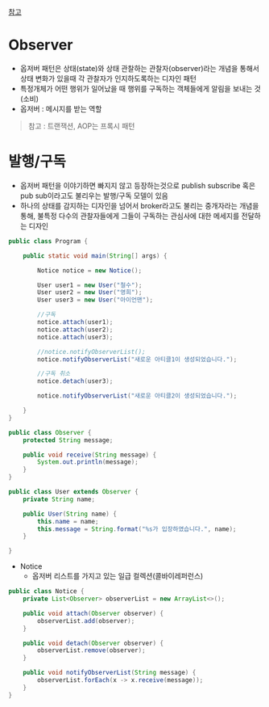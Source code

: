 [참고](https://yuddomack.tistory.com/entry/%EA%B4%80%EC%B0%B0%EC%9E%90observer-%ED%8C%A8%ED%84%B4%EA%B3%BC-%EB%B0%9C%ED%96%89%EA%B5%AC%EB%8F%85publishsubscribe%EA%B3%BC-%ED%94%84%EB%A1%A0%ED%8A%B8%EC%97%94%EB%93%9C)
# Observer
- 옵저버 패턴은 상태(state)와 상태 관찰하는 관찰자(observer)라는 개념을 통해서 상태 변화가 있을때 각 관찰자가 인지하도록하는 디자인 패턴
- 특정개체가 어떤 행위가 일어났을 때 행위를 구독하는 객체들에게 알림을 보내는 것(소비) 
- 옵저버 : 메시지를 받는 역할 
> 참고 : 트랜잭션, AOP는 프록시 패턴

# 발행/구독
- 옵저버 패턴을 이야기하면 빠지지 않고 등장하는것으로 publish subscribe 혹은 pub sub이라고도 불리우는 발행/구독 모델이 있음
- 하나의 상태를 감지하는 디자인을 넘어서 broker라고도 불리는 중개자라는 개념을 통해, 불특정 다수의 관찰자들에게 그들이 구독하는 관심사에 대한 메세지를 전달하는 디자인


```java
public class Program {

    public static void main(String[] args) {

        Notice notice = new Notice();

        User user1 = new User("철수");
        User user2 = new User("영희");
        User user3 = new User("아이언맨");

        //구독
        notice.attach(user1);
        notice.attach(user2);
        notice.attach(user3);

        //notice.notifyObserverList();
        notice.notifyObserverList("새로운 아티클1이 생성되었습니다.");

        //구독 취소
        notice.detach(user3);

        notice.notifyObserverList("새로운 아티클2이 생성되었습니다.");

    }
}
```
```java
public class Observer {
    protected String message;

    public void receive(String message) {
        System.out.println(message);
    }
}
```
```java
public class User extends Observer {
    private String name;

    public User(String name) {
        this.name = name;
        this.message = String.format("%s가 입장하였습니다.", name);
    }

}
```
- Notice
    - 옵저버 리스트를 가지고 있는 일급 컬렉션(콜바이레퍼런스)
```java
public class Notice {
    private List<Observer> observerList = new ArrayList<>();

    public void attach(Observer observer) {
        observerList.add(observer);
    }

    public void detach(Observer observer) {
        observerList.remove(observer);
    }

    public void notifyObserverList(String message) {
        observerList.forEach(x -> x.receive(message));
    }
}
```
